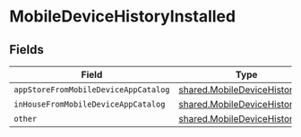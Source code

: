 # MobileDeviceHistoryInstalled


## Fields

| Field                                                                          | Type                                                                           | Required                                                                       | Description                                                                    |
| ------------------------------------------------------------------------------ | ------------------------------------------------------------------------------ | ------------------------------------------------------------------------------ | ------------------------------------------------------------------------------ |
| `appStoreFromMobileDeviceAppCatalog`                                           | [shared.MobileDeviceHistoryApp](../../models/shared/mobiledevicehistoryapp.md) | :heavy_minus_sign:                                                             | N/A                                                                            |
| `inHouseFromMobileDeviceAppCatalog`                                            | [shared.MobileDeviceHistoryApp](../../models/shared/mobiledevicehistoryapp.md) | :heavy_minus_sign:                                                             | N/A                                                                            |
| `other`                                                                        | [shared.MobileDeviceHistoryApp](../../models/shared/mobiledevicehistoryapp.md) | :heavy_minus_sign:                                                             | N/A                                                                            |
